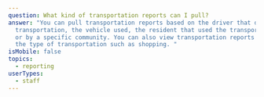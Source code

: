 ```yaml
---
question: What kind of transportation reports can I pull?
answer: "You can pull transportation reports based on the driver that did the
  transportation, the vehicle used, the resident that used the transportation,
  or by a specific community. You can also view transportation reports based on
  the type of transportation such as shopping. "
isMobile: false
topics:
  - reporting
userTypes:
  - staff
---
```

